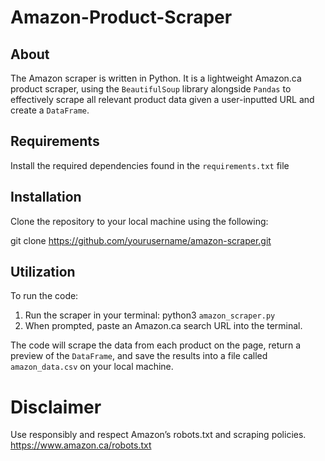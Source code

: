 # Amazon-Product-Scraper

## About
The Amazon scraper is written in Python. It is a lightweight Amazon.ca product scraper, using the `BeautifulSoup` library alongside `Pandas` to effectively scrape all relevant product data given a user-inputted URL and create a `DataFrame`.

## Requirements
Install the required dependencies found in the `requirements.txt` file

## Installation
Clone the repository to your local machine using the following:

git clone https://github.com/yourusername/amazon-scraper.git

## Utilization
To run the code:

1. Run the scraper in your terminal: python3 `amazon_scraper.py`
2. When prompted, paste an Amazon.ca search URL into the terminal.

The code will scrape the data from each product on the page, return a preview of the `DataFrame`, and save the results into a file called `amazon_data.csv` on your local machine.

# Disclaimer
Use responsibly and respect Amazon’s robots.txt and scraping policies.
https://www.amazon.ca/robots.txt
